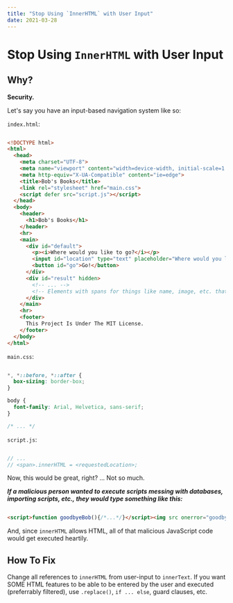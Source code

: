 ```yaml
---
title: "Stop Using `InnerHTML` with User Input"
date: 2021-03-28
---
```

# Stop Using `InnerHTML` with User Input

## Why?

**Security.**

Let's say you have an input-based navigation system like so:

`index.html`:

```html

<!DOCTYPE html>
<html>
  <head>
    <meta charset="UTF-8">
    <meta name="viewport" content="width=device-width, initial-scale=1.0">
    <meta http-equiv="X-UA-Compatible" content="ie=edge">
    <title>Bob's Books</title>
    <link rel="stylesheet" href="main.css">
    <script defer src="script.js"></script>
  </head>
  <body>
    <header>
      <h1>Bob's Books</h1>
    </header>
    <hr>
    <main>
      <div id="default">
        <p><i>Where would you like to go?</i></p>
        <input id="location" type="text" placeholder="Where would you like to go?">
        <button id="go">Go!</button>
      </div>
      <div id="result" hidden>
        <!-- ... -->
        <!-- Elements with spans for things like name, image, etc. that have IDs handled in script -->
      </div>
    </main>
    <hr>
    <footer>
      This Project Is Under The MIT License.
    </footer>
  </body>
</html>

```

`main.css`:

```css

*, *::before, *::after {
  box-sizing: border-box;
}

body {
  font-family: Arial, Helvetica, sans-serif;
}

/* ... */

```

`script.js`:

```javascript

// ...
// <span>.innerHTML = <requestedLocation>;

```

Now, this would be great, right? ... Not so much.

***If a malicious person wanted to execute scripts messing with databases, importing scripts, etc., they would type something like this:***

```html

<script>function goodbyeBob(){/*...*/}</script><img src onerror="goodbyeBob()"/>

```

And, since `innerHTML` allows HTML, all of that malicious JavaScript code would get executed heartily.

## How To Fix

Change all references to `innerHTML` from user-input to `innerText`. If you want SOME HTML features to be able to be entered by the user and executed (preferrably filtered), use `.replace()`, `if ... else`, guard clauses, etc.
